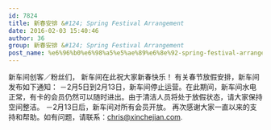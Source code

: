 ```yaml
---
id: 7824
title: 新春安排 &#124; Spring Festival Arrangement
date: 2016-02-03 15:40:46
author: 36
group: 新春安排 &#124; Spring Festival Arrangement
post_name: %e6%96%b0%e6%98%a5%e5%ae%89%e6%8e%92-spring-festival-arrangement
---
```


新车间创客／粉丝们， 新车间在此祝大家新春快乐！ 有关春节放假安排，新车间发布如下通知： －2月5日到2月13日，新车间停止运营。在此期间，新车间水电正常，有卡的会员仍然可以随时进出。由于清洁人员将处于放假状态，请大家保持空间整洁。 －2月13日后，新车间对所有会员开放。 再次感谢大家一直以来的支持和帮助。如有问题，请联系：chris@xinchejian.com.